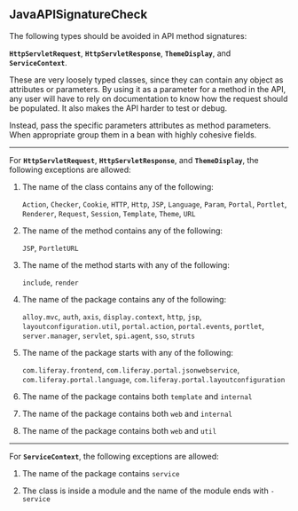 ## JavaAPISignatureCheck

The following types should be avoided in API method signatures:

**`HttpServletRequest`**, **`HttpServletResponse`**, **`ThemeDisplay`**, and
**`ServiceContext`**.

These are very loosely typed classes, since they can contain any object as
attributes or parameters. By using it as a parameter for a method in the API,
any user will have to rely on documentation to know how the request should be
populated. It also makes the API harder to test or debug.

Instead, pass the specific parameters attributes as method parameters. When
appropriate group them in a bean with highly cohesive fields.
___

For **`HttpServletRequest`**, **`HttpServletResponse`**, and **`ThemeDisplay`**,
the following exceptions are allowed:

1. The name of the class contains any of the following:

   `Action`, `Checker`, `Cookie`, `HTTP`, `Http`, `JSP`, `Language`, `Param`,
`Portal`, `Portlet`, `Renderer`, `Request`, `Session`, `Template`, `Theme`,
`URL`

2. The name of the method contains any of the following:

   `JSP`, `PortletURL`

3. The name of the method starts with any of the following:

   `include`, `render`

4. The name of the package contains any of the following:

   `alloy.mvc`, `auth`, `axis`, `display.context`, `http`, `jsp`,
`layoutconfiguration.util`, `portal.action`, `portal.events`, `portlet`,
`server.manager`, `servlet`, `spi.agent`, `sso`, `struts`

5. The name of the package starts with any of the following:

   `com.liferay.frontend`, `com.liferay.portal.jsonwebservice`,
`com.liferay.portal.language`, `com.liferay.portal.layoutconfiguration`

6. The name of the package contains both `template` and `internal`

7. The name of the package contains both `web` and `internal`

8. The name of the package contains both `web` and `util`
___
For **`ServiceContext`**, the following exceptions are allowed:

1. The name of the package contains `service`

2. The class is inside a module and the name of the module ends with `-service`